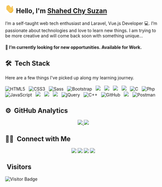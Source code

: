 ## <img src="https://raw.githubusercontent.com/ABSphreak/ABSphreak/master/gifs/Hi.gif" width="30px"> Hello, I'm [Shahed Chy Suzan](https://shahedchysuzan.xyz/)

I’m a self-taught web tech enthusiast and Laravel, Vue.js Developer 💻. I’m passionate about technologies and love to learn new things. I am trying to be more creative and will come back soon with something unique...

#### 🔭 I’m currently looking for new opportunities. Available for Work.

## 🛠 &nbsp;Tech Stack

Here are a few things I've picked up along my learning journey.<br><br>
![HTML5](https://img.shields.io/badge/-HTML5-%23E44D27?style=flat-square&logo=html5&logoColor=ffffff) &nbsp;
![CSS3](https://img.shields.io/badge/-CSS3-%231572B6?style=flat-square&logo=css3) &nbsp;
![Sass](https://img.shields.io/badge/-Sass-%23CC6699?style=flat-square&logo=sass&logoColor=ffffff) &nbsp;
![Bootstrap](https://img.shields.io/badge/-Bootstrap-563D7C?style=flat-square&logo=Bootstrap) &nbsp;
<img src="https://img.shields.io/badge/-MySQL-F29111?style=flat-square&logo=MySQL&logoColor=white"/> &nbsp;
<img src="https://img.shields.io/badge/-Laravel-F55247?style=flat-square&logo=Laravel&logoColor=white"/> &nbsp;
<img src="https://img.shields.io/badge/Vue.js-35495E?style=flat-square&logo=vue.js&logoColor=4FC08D"/> &nbsp;
<img src="https://img.shields.io/badge/Vuex%20-%231572B6.svg?&style=flat-square&logo=vue.js&logoColor=white"/> &nbsp;
![C](https://img.shields.io/badge/-C-A8B9CC?style=flat-square&logo=c&logoColor=ffffff) &nbsp;
![Php](https://img.shields.io/badge/-php-394989?style=flat-square&logo=php) &nbsp;
![JavaScript](https://img.shields.io/badge/-JavaScript-%23F7DF1C?style=flat-square&logo=javascript&logoColor=000000&labelColor=%23F7DF1C&color=%23FFCE5A) &nbsp;
<img src="https://img.shields.io/badge/Vuetify%20-%231572B6.svg?&style=flat-square&logo=vuetify&logoColor=white"/> &nbsp;
<img src="https://img.shields.io/badge/Wordpress%20-%231572B6.svg?&style=flat-square&logo=wordpress&logoColor=white"/> &nbsp;
<img src="https://img.shields.io/badge/Nuxt.js%20-purple.svg?&style=flat-square&logo=nuxtjs&logoColor=white"/> &nbsp;
![jQuery](https://img.shields.io/badge/jQuery-0769AD?style=flat-square&logo=jquery&logoColor=white) &nbsp;
![C++](https://img.shields.io/badge/C%2B%2B-00599C?style=flat-square&logo=c%2B%2B&logoColor=white) &nbsp;
![GitHub](https://img.shields.io/badge/-GitHub-181717?style=flat-square&logo=github) &nbsp;
<img src="https://img.shields.io/badge/-Visual%20Studio%20Code-007ACC?style=flat-square&logo=Visual%20Studio%20Code&logoColor=white"/> &nbsp;
![Postman](https://img.shields.io/badge/Postman-red?style=flat-square&logo=postman) &nbsp;

## ⚙️ &nbsp;GitHub Analytics

<p align="center">
<a href="https://github.com/Shahed-Chy-Suzan">
  <img height="180em" src="https://github-readme-stats-eight-theta.vercel.app/api?username=Shahed-Chy-Suzan&show_icons=true&theme=algolia&include_all_commits=true&count_private=true"/>
  <img height="180em" src="https://github-readme-stats-eight-theta.vercel.app/api/top-langs/?username=Shahed-Chy-Suzan&layout=compact&theme=algolia&include_all_commits=true&count_private=true&langs_count=8&hide=DIGITAL Command Language"/>
</a>
</p>

## 🤝🏻 &nbsp;Connect with Me

<p align="center">
<a href="mailto:shahedchysuzan@gmail.com"><img src="https://img.shields.io/badge/-Mail Me-D14836?style=flat&logo=Gmail&logoColor=white"/></a>
<a href="https://facebook.com/Shahedchysuzan"><img src="https://img.shields.io/badge/-Facebook-1877F2?style=flat&logo=Facebook&logoColor=white"/></a>
<a href="https://www.instagram.com/shahed_chy_suzan/"><img src="https://img.shields.io/badge/-Instagram-E4405F?style=flat&logo=Instagram&logoColor=white"/></a>
<a href="https://shahedchysuzan.xyz/"><img src="https://img.shields.io/badge/-Website-1877F2?style=flat&logo=Globe&logoColor=white"/></a>
</p>

## &nbsp;Visitors
![Visitor Badge](https://visitor-badge.laobi.icu/badge?page_id=Shahed-Chy-Suzan.Shahed-Chy-Suzan)
